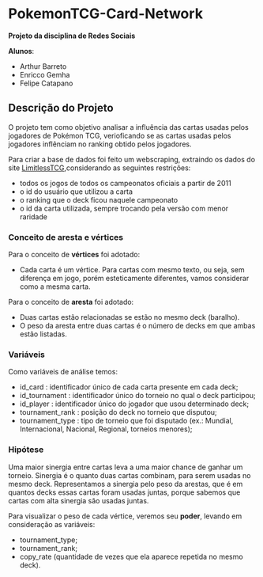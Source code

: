 # PokemonTCG-Card-Network

**Projeto da disciplina de Redes Sociais**

**Alunos**: 
- Arthur Barreto
- Enricco Gemha
- Felipe Catapano

## Descrição do Projeto

O projeto tem como objetivo analisar a influência das cartas usadas pelos jogadores de Pokémon TCG, verioficando se as cartas usadas pelos jogadores inflênciam no ranking obtido pelos jogadores.

Para criar a base de dados foi feito um webscraping, extraindo os dados do site [LimitlessTCG](https://limitlesstcg.com/),considerando as seguintes restrições:
- todos os jogos de todos os campeonatos oficiais a partir de 2011
- o id do usuário que utilizou a carta
- o ranking que o deck ficou naquele campeonato
- o id da carta utilizada, sempre trocando pela versão com menor raridade

### Conceito de aresta e vértices

Para o conceito de **vértices** foi adotado:
- Cada carta é um vértice. Para cartas com mesmo texto, ou seja, sem diferença em jogo, porém esteticamente diferentes, vamos considerar como a mesma carta.

Para o conceito de **aresta** foi adotado:
- Duas cartas estão relacionadas se estão no mesmo deck (baralho).
- O peso da aresta entre duas cartas é o número de decks em que ambas estão listadas.

### Variáveis

Como variáveis de análise temos:

- id_card : identificador único de cada carta presente em cada deck;
- id_tournament : identificador único do torneio no qual o deck participou;
- id_player : identificador único do jogador que usou determinado deck;
- tournament_rank : posição do deck no torneio que disputou;
- tournament_type : tipo de torneio que foi disputado (ex.: Mundial, Internacional, Nacional, Regional, torneios menores);

### Hipótese

Uma maior sinergia entre cartas leva a uma maior chance de ganhar um torneio. Sinergia é o quanto duas cartas combinam, para serem usadas no mesmo deck. Representamos a sinergia pelo peso da arestas, que é em quantos decks essas cartas foram usadas juntas, porque sabemos que cartas com alta sinergia são usadas juntas.

Para visualizar o peso de cada vértice, veremos seu **poder**, levando em consideração as variáveis: 
- tournament_type;
- tournament_rank;
- copy_rate (quantidade de vezes que ela aparece repetida no mesmo deck).
